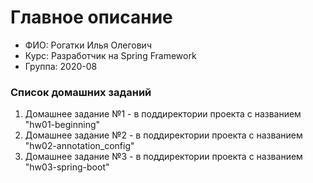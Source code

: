 # Главное описание
<ul>
    <li>ФИО: Рогатки Илья Олегович</li>
    <li>Курс: Разработчик на Spring Framework</li>
    <li>Группа: 2020-08</li>
</ul>
<h3>Список домашних заданий</h3>
<ol>
    <li>Домашнее задание №1 - в поддиректории проекта с названием "hw01-beginning"</li>
    <li>Домашнее задание №2 - в поддиректории проекта с названием "hw02-annotation_config"</li>
    <li>Домашнее задание №3 - в поддиректории проекта с названием "hw03-spring-boot"</li>
</ol>